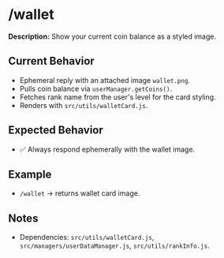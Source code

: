 # /wallet

**Description:** Show your current coin balance as a styled image.

## Current Behavior
- Ephemeral reply with an attached image `wallet.png`.
- Pulls coin balance via `userManager.getCoins()`.
- Fetches rank name from the user's level for the card styling.
- Renders with `src/utils/walletCard.js`.

## Expected Behavior
- ✅ Always respond ephemerally with the wallet image.

## Example
- `/wallet` → returns wallet card image.

## Notes
- Dependencies: `src/utils/walletCard.js`, `src/managers/userDataManager.js`, `src/utils/rankInfo.js`.
